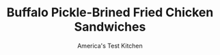 ---
layout: ../../layouts/MarkdownPostLayout.astro
title: Buffalo Pickle-Brined Fried Chicken Sandwiches
author: America's Test Kitchen
pubDate: 2023-03-15
description: "How do you get bold pickle flavor deep inside your fried chicken?"
image_url: https://res.cloudinary.com/hksqkdlah/image/upload/ar_1:1,c_fill,dpr_2.0,f_auto,fl_lossy.progressive.strip_profile,g_faces:auto,q_auto:low,w_344/SFS_FriedChickenSandwiches-77_p5hcgk
tags: ["Main Courses","Chicken","Sandwiches"]
calories: 4733
protein: 27
carbohydrates: 68
fats: 87
fiber: 3
ingredients: ["4 , celery ribs, sliced thin","2 ounces, blue cheese, crumbled (½ cup)","¼ cup, mayonnaise","4 (3- to 5-ounce), boneless, skinless chicken thighs, trimmed","1¼ cups kosher, dill pickle brine, divided","8 sprigs, fresh dill, plus 2 tablespoons minced fresh dill, divided","6 , garlic cloves, smashed","5 teaspoons, dry mustard, divided","5 teaspoons, kosher salt, divided","5 teaspoons, pepper, divided","1¼ cups, all-purpose flour","½ cup, cornstarch","2 teaspoons, granulated garlic","1 teaspoon, baking powder","3 cups, vegetable oil for frying","½ cup, Frank's RedHot Original Cayenne Pepper Sauce","4 tablespoons, unsalted butter, melted","4 , hamburger buns","¼ cup, celery leaves"]
serves: 4
time: "1 hour, plus 6½ hours brining and chilling"
instructions: ["FOR THE CELERY TOPPING: Combine celery, blue cheese, and mayonnaise in bowl and refrigerate until ready to serve. (Topping can be refrigerated for up to 1 day.)","FOR THE CHICKEN SANDWICHES: Combine chicken, 1 cup pickle brine, dill sprigs, smashed garlic, 1 tablespoon mustard, 1 tablespoon salt, and 1 tablespoon pepper in bowl. Cover with plastic wrap and refrigerate for at least 6 hours or up to 12 hours.","Set wire rack in rimmed baking sheet. Whisk flour, cornstarch, granulated garlic, baking powder, minced dill, remaining 2 teaspoons mustard, remaining 2 teaspoons salt, and remaining 2 teaspoons pepper together in second bowl. Add remaining ¼ cup pickle brine to flour mixture and rub between your fingerss until tiny craggy bits form throughout.","Working with 1 piece of chicken at a time, remove chicken from brine and transfer to flour mixture. Using your hands, toss chicken in flour mixture, pressing on coating to adhere and breaking up clumps, until coated on all sides. Transfer chicken to prepared wire rack. Discard brine. Refrigerate for at least 30 minutes or up to 2 hours.","Heat oil in Dutch oven over medium-high heat to 350 degrees. Carefully add chicken and fry until chicken is golden brown and registers at least 175 degrees, 8 to 12 minutes, flipping chicken halfway through frying. (Adjust heat as needed to maintain oil temperature between 325 and 350 degrees.) Transfer chicken to paper towel–lined plate.","Combine hot sauce and melted butter in medium bowl. Working with 1 piece of chicken at a time, add to bowl with hot-sauce mixture and toss to coat. Place chicken on bun bottoms, then top with celery topping, celery leaves, and bun tops. Serve."]
nutrition: ["541 mg Potassium, K","450 mg Phosphorus, P","321 mg Calcium, Ca","5 mg Iron, Fe","60 mg Magnesium, Mg","1803 mg Sodium, Na","2 mg Zinc, Zn","87 g Total lipid (fat)","8 mg Niacin","48 g Fatty acids, total monounsaturated","18 g Fatty acids, total polyunsaturated","33 mg Vitamin C, total ascorbic acid","112 mg Cholesterol","16 g Fatty acids, total saturated","3 g Fiber, total dietary","96 µg Folic acid","55 µg Folate, food","4 g Sugars, total","81 µg Vitamin K (phylloquinone)","182 g Water","72 g Carbohydrate, by difference","219 µg Folate, DFE","27 g Protein","12 mg Vitamin E (alpha-tocopherol)","162 µg Vitamin A, RAE","68 g Carbohydrates (net)","1183 kcal Energy","4733 calories"]
notes: "A 24-ounce jar of dill pickles is large enough to yield the 1¼ cups brine needed for this recipe."
---